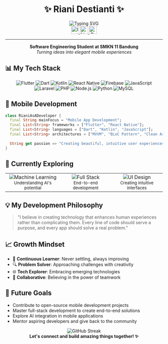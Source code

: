 # <div align="center">✨ Riani Destianti ✨</div>

<div align="center">
  <img src="https://readme-typing-svg.herokuapp.com?font=Poppins&weight=600&size=28&duration=3000&pause=1000&color=6C63FF&center=true&vCenter=true&random=false&width=600&lines=Mobile+App+Developer;Flutter+%26+Kotlin+Enthusiast;Future+Full+Stack+Developer;Passionate+Tech+Explorer" alt="Typing SVG" />
</div>

<div align="center">
  <a href="https://www.instagram.com/rianidstiantii/">
    <img src="https://img.shields.io/badge/Instagram-E4405F?style=flat-square&logo=instagram&logoColor=white&labelColor=E4405F" alt="Instagram" height="25"/>
  </a>
  <a href="https://www.linkedin.com/in/riani-destianti-70504a323/">
    <img src="https://img.shields.io/badge/LinkedIn-0077B5?style=flat-square&logo=linkedin&logoColor=white&labelColor=0077B5" alt="LinkedIn" height="25"/>
  </a>
  <img src="https://komarev.com/ghpvc/?username=RianiDestianti&label=Profile+Views&color=6C63FF&style=flat-square" alt="Profile views" height="25"/>
</div>

---

<p align="center">
  <b>Software Engineering Student at SMKN 11 Bandung</b><br>
  <i>Turning ideas into elegant mobile experiences</i>
</p>

## 📊 My Tech Stack

<div align="center">
  <img src="https://img.shields.io/badge/Flutter-02569B?style=for-the-badge&logo=flutter&logoColor=white" alt="Flutter"/>
  <img src="https://img.shields.io/badge/Dart-0175C2?style=for-the-badge&logo=dart&logoColor=white" alt="Dart"/>
  <img src="https://img.shields.io/badge/Kotlin-7F52FF?style=for-the-badge&logo=kotlin&logoColor=white" alt="Kotlin"/>
  <img src="https://img.shields.io/badge/React_Native-20232A?style=for-the-badge&logo=react&logoColor=61DAFB" alt="React Native"/>
  <img src="https://img.shields.io/badge/Firebase-FFCA28?style=for-the-badge&logo=firebase&logoColor=black" alt="Firebase"/>
  <img src="https://img.shields.io/badge/JavaScript-F7DF1E?style=for-the-badge&logo=javascript&logoColor=black" alt="JavaScript"/>
</div>

<div align="center">
  <img src="https://img.shields.io/badge/Laravel-FF2D20?style=for-the-badge&logo=laravel&logoColor=white" alt="Laravel"/>
  <img src="https://img.shields.io/badge/PHP-777BB4?style=for-the-badge&logo=php&logoColor=white" alt="PHP"/>
  <img src="https://img.shields.io/badge/Node.js-339933?style=for-the-badge&logo=nodedotjs&logoColor=white" alt="Node.js"/>
  <img src="https://img.shields.io/badge/Python-3776AB?style=for-the-badge&logo=python&logoColor=white" alt="Python"/>
  <img src="https://img.shields.io/badge/MySQL-4479A1?style=for-the-badge&logo=mysql&logoColor=white" alt="MySQL"/>
</div>

## 📱 Mobile Development
```dart
class RianiAsADeveloper {
  final String mainFocus = "Mobile App Development";
  final List<String> frameworks = ["Flutter", "React Native"];
  final List<String> languages = ["Dart", "Kotlin", "JavaScript"];
  final List<String> architectures = ["MVVM", "BLoC Pattern", "Clean Architecture"];
  
  String get passion => "Creating beautiful, intuitive user experiences";
}
```

## 🌱 Currently Exploring

<div align="center">
  <table>
    <tr>
      <td align="center">
        <img src="https://img.shields.io/badge/Machine_Learning-FF6F61?style=for-the-badge&logo=tensorflow&logoColor=white" alt="Machine Learning"/>
        <br><small>Understanding AI's potential</small>
      </td>
      <td align="center">
        <img src="https://img.shields.io/badge/Full_Stack-6C63FF?style=for-the-badge&logo=webflow&logoColor=white" alt="Full Stack"/>
        <br><small>End-to-end development</small>
      </td>
      <td align="center">
        <img src="https://img.shields.io/badge/UI_Design-FF69B4?style=for-the-badge&logo=figma&logoColor=white" alt="UI Design"/>
        <br><small>Creating intuitive interfaces</small>
      </td>
    </tr>
  </table>
</div>

## 💡 My Development Philosophy

> "I believe in creating technology that enhances human experiences rather than complicating them. Every line of code should serve a purpose, and every app should solve a real problem."

## 📈 Growth Mindset

- 🚀 **Continuous Learner**: Never settling, always improving
- 🔍 **Problem Solver**: Approaching challenges with creativity
- 🌐 **Tech Explorer**: Embracing emerging technologies
- 👥 **Collaborative**: Believing in the power of teamwork

## 🔮 Future Goals

- Contribute to open-source mobile development projects
- Master full-stack development to create end-to-end solutions
- Explore AI integration in mobile applications
- Mentor aspiring developers and give back to the community

<div align="center">
  <img src="https://github-readme-streak-stats.herokuapp.com/?user=RianiDestianti&theme=tokyonight&hide_border=true" alt="GitHub Streak" />
</div>

<div align="center">
  <b>Let's connect and build amazing things together! ✨</b>
</div>
